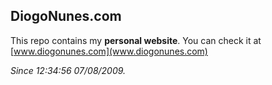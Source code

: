 ## DiogoNunes.com

This repo contains my **personal website**. You can check it at [www.diogonunes.com](www.diogonunes.com)

*Since 12:34:56 07/08/2009.*
